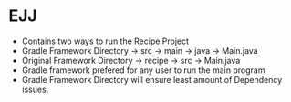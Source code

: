 # EJJ

* Contains two ways to run the Recipe Project 
* Gradle Framework Directory -> src -> main -> java -> Main.java
* Original Framework Directory -> recipe -> src -> Main.java
* Gradle framework prefered for any user to run the main program
* Gradle Framework Directory will ensure least amount of Dependency issues. 
